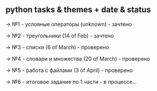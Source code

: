 ## python tasks & themes + date & status

-> №1  -  условные операторы (unknown)  -  зачтено

-> №2  -  треугольники (14 of Feb)  -  зачтено

-> №3  -  списки (6 of March)  -  проверено

-> №4  -  словари и множества (20 of March)  -  проверено

-> №5  -  работа с файлами (3 of April)  -  проверено

-> №6  -  итоговое задание по 1 части - в процессе...
